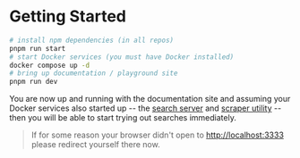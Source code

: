 # Getting Started

```bash
# install npm dependencies (in all repos)
pnpm run start
# start Docker services (you must have Docker installed)
docker compose up -d
# bring up documentation / playground site
pnpm run dev
```

You are now up and running with the documentation site and assuming your Docker services also started up -- the [search server](https://docs.meilisearch.com/) and [scraper utility](https://github.com/meilisearch/docs-scraper) -- then you will be able to start trying out searches immediately.

> If for some reason your browser didn't open to [http://localhost:3333](http://localhost:3333) please redirect yourself there now.